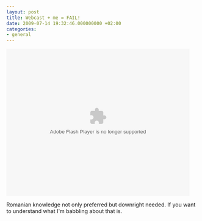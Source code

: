 ```yaml
---
layout: post
title: Webcast + me = FAIL!
date: 2009-07-14 19:32:46.000000000 +02:00
categories:
- general
---
```

<embed flashvars="autoplay=false" width="480" height="386" allowfullscreen="true" allowscriptaccess="always" src="http://www.ustream.tv/flash/video/1807081" type="application/x-shockwave-flash" />

Romanian knowledge not only preferred but downright needed. If you want to understand what I'm babbling about that is.
